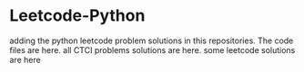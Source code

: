 # Leetcode-Python
adding the python leetcode problem solutions in this repositories. 
The code files are here.
all CTCI problems solutions are here.
some leetcode solutions are here






































































































































































































